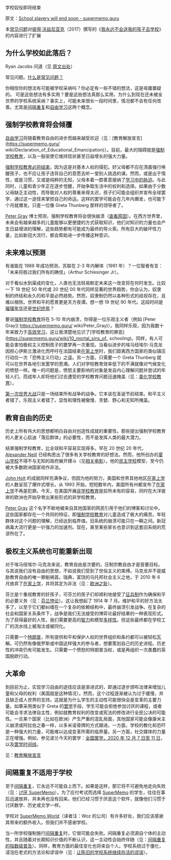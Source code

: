 学校奴役即将结束

原文：[School slavery will end soon - supermemo.guru](https://supermemo.guru/wiki/School_slavery_will_end_soon)

本[常见问题](https://supermemo.guru/wiki/FAQs)对[彼得·沃兹尼亚克](https://supermemo.guru/wiki/Piotr_Wozniak)（2017）撰写的《[我永远不会送我的孩子去学校](https://supermemo.guru/wiki/Problem_of_Schooling)》的内容进行了扩展

## 为什么学校如此落后？

Ryan Jacobs 问道（见 [原文出处](https://supermemopedia.com/wiki/Do_you_believe_that_your_ideas_will_ever_be_applied_to_school_systems%3F)）

常见问题。[什么是常见问题？](https://supermemo.guru/wiki/What_are_FAQs%3F)

你相信你的想法有可能被学校采纳吗？你必定有一些不错的想法，这是毋庸置疑的。 可是这些想法有多实用？要是这些想法真那么实用，为什么到现在还未被全世界的学校系统采纳？事实上，可能未来很长一段时间里，情况都不会有任何改善。尤其是[间隔重复](https://supermemo.guru/wiki/Spaced_repetition)和[自由学习](https://supermemo.guru/wiki/Free_learning)这两个概念。

## 强制学校教育将会倾覆

[自由学习](https://supermemo.guru/wiki/Free_learning)将随着教育自由的进步而越来越受欢迎（见：[教育解放宣言](https://supermemo.guru/ wiki/Declaration_of_Educational_Emancipation)）。目前，最大的阻碍就是[强制学校教育](https://supermemo.guru/wiki/Compulsory_schooling)，以及一股驱使它维持现状甚至日益增长的强大力量。

[强制学校教育必将结束](https://supermemo.guru/wiki/Compulsory_schooling_must_end)，因为这是对基本人权的侵犯。好父母都不应在清晨强行唤醒孩子，也不应让孩子违背自己的意愿去听一堂别人挑选的课。然而，或是出于惰性，或是习惯，又或是纯粹的无知，父母本着一腔善意接纳了[学习中的胁迫](https://supermemo.guru/wiki/Coercion_in_learning)。与此同时，儿童和青少年正在逐步觉醒，开始争取生活中的权利和选择。如果由于少数父母缺乏主动性，而导致对人权的尊重来得太迟，孩子们可能会组织并宣布全球罢学，通过这一途径来掌控自己的命运。这样的罢学可能会在几年内爆发，也可能下个月就爆发。只差一位像 Greta Thunberg 那样的领导者了。

[Peter Gray](https://supermemo.guru/wiki/Peter_Gray) 博士预测，强制学校教育将会很快崩溃（[查看原因](https://supermemo.guru/wiki/Gray:_Coercive_school_system_will_collapse_soon)）。在西方世界里，未来会有越来越多的儿童能够以更便捷的方式获取知识，他们对知识的力量也会产生日益增进的理解，这些趋势都有可能成为最终的导火索。所有巨大的破坏性力量，比如新冠大流行，都会帮助进一步传播这种意识。

## 未来难以预测

有谁能在 1988 年成功预测，苏联在 2-3 年内解体（1991 年）？一位智者有言：「未来将胜过我们所有的确信」（Arthur Schlesinger Jr）。

对于看似水到渠成的变化，人类也无法轻易断定未来这一改变将在何时发生。比较一下 19 世纪 50 年代或 20 世纪 00 年代同样显著的世界趋势，你会认为，奴隶制的终结和永久的和平是必然趋势。然而，奴隶制仍然以各种形式的歧视存在，且难以根除。世界和平的愿景更是天方夜谭。想一想 19 世纪 90 年代。这段时间是[璀璨年华](https://en.wikipedia.org/wiki/Belle_Époque)还是[世纪终焉](https://en.wikipedia.org/wiki/Fin_de_siècle)？

要说[强制学校教育](https://supermemo.guru/wiki/Compulsory_schooling )将在 5-10 年内崩溃，你得是一位乐观主义者（例如 [Peter Gray]( https://supermemo.guru/ wiki/Peter_Gray)）。我同样乐观，因为我数十年来致力于[高效学习](https://supermemo.guru/wiki/Incremental_reading)，这让我清楚地见识了[学校教育的罪恶](https://supermemo.guru/wiki/10_mortal_sins_of_ schooling)。同样，有人可能会害怕极权主义控制孩子的噩梦再一次重现。当看似进步的埃马纽埃尔·马克龙因担心伊斯兰激进化而呼吁在法国结束[在家上学](https://supermemo.guru/wiki/Homeschooling)时，我们距离西方国家的类似镇压行动仅一次「恐怖主义行动」之遥。另一方面，只需要一个 Greta Thunberg 就可以在世界各地引发罢学的思潮。人们对学校教育效率低下的不满就像对气候变化的愤怒一样。唯一的问题是，愤怒主要影响的对象是发自内心理解问题并尝试的年轻人们，而成年人却将他们过去遭受的学校教育问题迅速掩盖（见：[美化学校教育](https://supermemo.guru/wiki/Glorification_of_schooling)）。

[第一次世界大战](https://simple.wikipedia.org/wiki/World_War_I)只是一场结束所有战争的战争。它本该在圣诞节前结束。和平主义者错了。乐观主义者错了。显性和理性被傲慢、贪婪、野心和无知所掩盖。

## 教育自由的历史

历史上所有伟大的思想都明白自由对创造性成就的重要性。那些提出强制学校教育的人更关心启迪「落后群体」的必要性，而不是发挥人类的最大潜力。

结束强制学校教育，比全球和平容易实现得多。早在 20 世纪 20 年代，[Alexander Neill](https://en.wikipedia.org/wiki/A._S._Neill) 已经构思出了很多有关学校教育的好想法。然而，他所创办的[夏山学校](https://en.wikipedia.org/wiki/Summerhill_School)不得不与无知的政府展开搏斗（见[相关电影](https://youtu.be/TxngqMavda0)）。他的[民主学校](https://supermemo.guru/wiki/Democratic_school)模型，至今仍被大多数欧洲国家视作非法。

[John Holt](https://supermemo.guru/wiki/John_Holt) 的成就同样充满争议，但因为他的努力，美国和世界其他地区[在家上学](https://supermemo.guru/wiki/Homeschooling)的人数呈现了爆炸式增长。从 1993 开始，短短数年内，美国所有州都宣布了[在家上学](https://supermemo.guru/wiki/Homeschooling)不再是犯罪。今天，在美国开展[非学校教育](https://supermemo.guru/wiki/Unschooling)是前所未有的容易，同时在大洋彼岸的欧洲也开始孕育出某些形式的非学校教育。

[Peter Gray](https://supermemo.guru/wiki/Peter_Gray) 这个名字不断地被来自其他国家的网民引用于他们的博客和讨论中。这些国家都存在一个共同的特征，即[强制学校教育](https://supermemo.guru/wiki/Compulsory_schooling)对儿童造成了极大的痛苦。年轻群体对这个问题的理解，已经达到临界值。旧系统的崩溃可能只在一瞬之间。新冠病毒大流行更是一针强力的加速剂。现在，甚至某些家长也意识到这套旧系统的荒谬所在了。

## 极权主义系统也可能重新出现

对于埃马纽埃尔·马克龙来说，教育自由是次要的。压制宗教自由才是首要目标。与其说我们没有自由的思想，不如说我们受到了世俗主义的束缚。马克龙并不是威胁教育自由的唯一罪魁祸首。瑞典，富饶的乌托邦社会主义之地，于 2010 年 6 月放弃了[在家上学](https://supermemo.guru/wiki/Homeschooling)，并将其定为非法（见：[欧洲之耻](https://supermemo.guru/wiki/European_Outcasts)）。

芬兰是个重视教育的好孩子，可芬兰的孩子们却顺利地接受了[征兵制](https://supermemo.guru/wiki/Conscription)作为确保和平的必要义务（见：[芬兰悖论](https://supermemo.guru/wiki/Finnish_paradox)）。这让我想起了 1914 年 7 月。维护和平的好方法太多了，以至于它们都纠缠在一个复杂的依赖结构中，最终崩溃引发战争。在复杂的社会和国家关系条件下，战争是我们无法接受的博弈论最好结果的一种表现形式。为了获得最好的人性，我们需要更高的[智力](https://supermemo.guru/wiki/Intelligence)和模型[多样性](https://supermemo.guru/wiki/Diversity)。但这些最终都在学校工厂的流水线上被淘汰或被同化。

只需要一个[特朗普](https://supermemo.guru/wiki/Trump)，所有提供和平和保护人权的世界组织和条约都可以被轻松瓦解。可仍然有像俄罗斯或中国这样强大的参与者，想要策划自己的历史进程。历史性的冲突仍有可能发生。只需要一个愤怒的特朗普当权，或是再组织一次愚蠢的英国脱欧行动。

## 大革命

到目前为止，实现学习自由的途径应该是渐进式的，即通过逐步颁布法律来增加儿童和父母的权利（美国就是这种情况）。然而，这个过程逐渐被认为过于缓慢，并且缺乏成人世界的支持。这就是为什么学生的主动性可能很快会是变革的主要力量。如果采用类似于 Greta 的[罢学](https://supermemo.guru/wiki/School_strike)手段，学生可能会拒绝参加讨厌的课程，或者可能会寻求法律自主性，例如就教育权利的改变或宪法的修改进行全民公决的可能性。一旦某个国家（比如在欧洲）产生严重的混乱局面，其他国家可能会像康米主义崩溃或阿拉伯之春一样，以多米诺骨牌的方式跟进。一方面，学校的教化和恐吓是一种强大的力量，可能难以达成变革所需的临界量。另一方面，社交媒体的力量正在增强。例如，参见波兰今天的罢学：[全国罢学，2020 年 12 月 7 日至 11 日](https://www.facebook.com/stopdementazowiedukacji)，以及[罢学时间线](https://supermemo.guru/wiki/School_strike)。

见：[教育解放宣言](https://supermemo.guru/wiki/Declaration_of_Educational_Emancipation:_Signatories)

## 间隔重复不适用于学校

至于[间隔重复](https://supermemo.guru/wiki/Spaced_repetition)，它永远不可能自上而下。如果是这样，那它将不可避免地走向失败（见：[讨厌 SuperMemo](https://supermemo.guru/wiki/Hating_SuperMemo)）。为了应付考试而选择 [SuperMemo](https://supermemo.guru/wiki/SuperMemo) 的学生，往往在事后迅速放弃，并未再也没有回来。他们已经习惯于厌恶这个软件，就像他们习惯于讨厌数学、历史或文学一样。

学校对 [SuperMemo World](https://supermemo.guru/wiki/SuperMemo_World)（译者注：Woz 的公司）有许多好处，我们应该感谢其带来的额外收入。但我们并不感谢学校。

当一所学校强制施行[间隔重复](https://supermemo.guru/wiki/Spaced_repetition)时，它很可能会失败。间隔重复必须源自个体的主动性，并且随着对长期知识价值的不断认识，这一主动性会始终伴随（见：[间隔重复的指数级普及](https://supermemo.guru/wiki/Exponential_adoption_of_spaced_repetition)）。同样，教育方面的最佳变化也将来自个人。学校系统过于僵化，浸泡在老式的方法论和谬误中（见：[让陈旧的学校系统继续存活的谬误](https://supermemo.guru/wiki/Mythology_that_keeps_the_archaic_school_system_alive)）。
